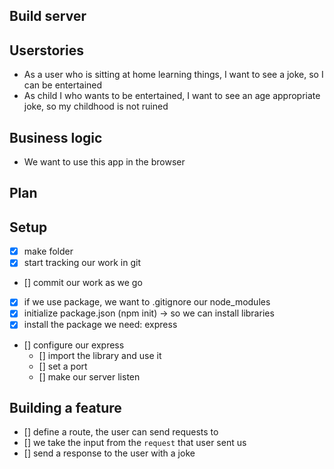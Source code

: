 ## Build server

## Userstories

- As a user who is sitting at home learning things, I want to see a joke, so I can be entertained
- As child I who wants to be entertained, I want to see an age appropriate joke, so my childhood is not ruined

## Business logic

- We want to use this app in the browser

## Plan

## Setup

- [x] make folder
- [x] start tracking our work in git
- [] commit our work as we go
- [x] if we use package, we want to .gitignore our node_modules
- [x] initialize package.json (npm init) -> so we can install libraries
- [x] install the package we need: express
- [] configure our express
  - [] import the library and use it
  - [] set a port
  - [] make our server listen

## Building a feature

- [] define a route, the user can send requests to
- [] we take the input from the `request` that user sent us
- [] send a response to the user with a joke
